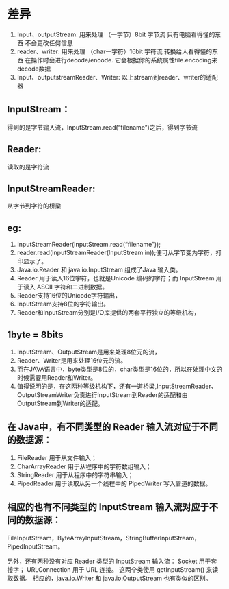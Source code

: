 # 差异
1. Input、outputStream: 用来处理 （一字节）8bit 字节流 只有电脑看得懂的东西 不会更改任何信息
2. reader、writer: 用来处理 （char一字符）16bit 字符流 转换给人看得懂的东西 在操作时会进行decode/encode. 它会根据你的系统属性file.encoding来decode数据
3. Input、outputstreamReader、Writer: 以上stream到reader、writer的适配器


## InputStream：
得到的是字节输入流，InputStream.read(“filename”)之后，得到字节流

## Reader:
读取的是字符流 

## InputStreamReader:
从字节到字符的桥梁
## eg:
1. InputStreamReader(InputStream.read(“filename”));
2. reader.read(InputStreamReader(InputStream in));便可从字节变为字符，打印显示了。
3. Java.io.Reader 和 java.io.InputStream 组成了Java 输入类。 
4. Reader 用于读入16位字符，也就是Unicode 编码的字符；而 InputStream 用于读入 ASCII 字符和二进制数据。 
5. Reader支持16位的Unicode字符输出， 
6. InputStream支持8位的字符输出。 
7. Reader和InputStream分别是I/O库提供的两套平行独立的等级机构，

## 1byte = 8bits 
1. InputStream、OutputStream是用来处理8位元的流， 
1. Reader、Writer是用来处理16位元的流。
3. 而在JAVA语言中，byte类型是8位的，char类型是16位的，所以在处理中文的时候需要用Reader和Writer。
4. 值得说明的是，在这两种等级机构下，还有一道桥梁,InputStreamReader、OutputStreamWriter负责进行InputStream到Reader的适配和由OutputStream到Writer的适配。

## 在 Java中，有不同类型的 Reader 输入流对应于不同的数据源： 
1. FileReader 用于从文件输入； 
2. CharArrayReader 用于从程序中的字符数组输入； 
3. StringReader 用于从程序中的字符串输入； 
4. PipedReader 用于读取从另一个线程中的 PipedWriter 写入管道的数据。

## 相应的也有不同类型的 InputStream 输入流对应于不同的数据源：
FileInputStream，ByteArrayInputStream，StringBufferInputStream，PipedInputStream。

另外，还有两种没有对应 Reader 类型的 InputStream 输入流： Socket 用于套接字； URLConnection 用于 URL 连接。 这两个类使用 getInputStream() 来读取数据。 
相应的，java.io.Writer 和 java.io.OutputStream 也有类似的区别。